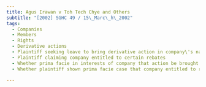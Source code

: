 ```yaml
---
title: Agus Irawan v Toh Tech Chye and Others 
subtitle: "[2002] SGHC 49 / 15\_Marc\_h\_2002"
tags:
  - Companies
  - Members
  - Rights
  - Derivative actions
  - Plaintiff seeking leave to bring derivative action in company\'s name against directors for breach of fiduciary duties
  - Plaintiff claiming company entitled to certain rebates
  - Whether prima facie in interests of company that action be brought
  - Whether plaintiff shown prima facie case that company entitled to rebates

---
```


